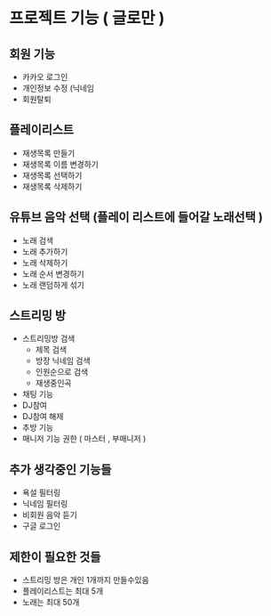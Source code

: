 # 프로젝트 기능 ( 글로만 )

## 회원 기능

- 카카오 로그인
- 개인정보 수정 (닉네임
- 회원탈퇴

## 플레이리스트

- 재생목록 만들기
- 재생목록 이름 변경하기
- 재생목록 선택하기
- 재생목록 삭제하기

## 유튜브 음악 선택 (플레이 리스트에 들어갈 노래선택 )

- 노래 검색
- 노래 추가하기
- 노래 삭제하기
- 노래 순서 변경하기
- 노래 랜덤하게 섞기

## 스트리밍 방

- 스트리밍방 검색
    - 제목 검색
    - 방장 닉네임 검색
    - 인원순으로 검색
    - 재생중인곡
- 채팅 기능
- DJ참여
- DJ참여 해제
- 추방 기능
- 매니저 기능 권한 ( 마스터 , 부매니저 )

## 추가 생각중인 기능들

- 욕설 필터링
- 닉네임 필터링
- 비회원 음악 듣기
- 구글 로그인

## 제한이 필요한 것들

- 스트리밍 방은 개인 1개까지 만들수있음
- 플레이리스트는 최대 5개
- 노래는 최대 50개
